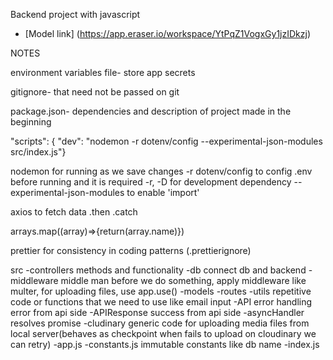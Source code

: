Backend project with javascript

- [Model link] (https://app.eraser.io/workspace/YtPqZ1VogxGy1jzIDkzj)


NOTES

environment variables file- store app secrets

gitignore- that need not be passed on git

package.json- dependencies and description of project made in the beginning

"scripts": {
    "dev": "nodemon -r dotenv/config --experimental-json-modules src/index.js"}

nodemon for running as we save changes
-r dotenv/config to config .env before running and it is required -r, -D for development dependency
--experimental-json-modules to enable 'import'

axios to fetch data .then .catch

arrays.map((array)=>{return(array.name)})

prettier for consistency in coding patterns (.prettierignore)


src
-controllers methods and functionality
-db connect db and backend
-middleware middle man before we do something, apply middleware like multer, for uploading files, use app.use()
-models
-routes
-utils repetitive code or functions that we need to use like email input
    -API error handling error from api side
    -APIResponse success from api side
    -asyncHandler resolves promise
    -cludinary generic code for uploading media files from local server(behaves as checkpoint when fails to upload on cloudinary we can retry)
-app.js
-constants.js immutable constants like db name
-index.js